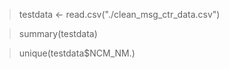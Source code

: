 > testdata <- read.csv("./clean_msg_ctr_data.csv")

> summary(testdata)

> unique(testdata$NCM_NM.)

> 

